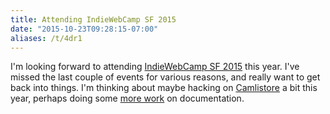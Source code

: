 ```yaml
---
title: Attending IndieWebCamp SF 2015
date: "2015-10-23T09:28:15-07:00"
aliases: /t/4dr1
---
```


I'm looking forward to <data class="p-rsvp" value="yes">attending</data> <a
href="https://kylewm.com/2015/12/indiewebcamp-sf-2015" rel="in-reply-to"
class="u-in-reply-to">IndieWebCamp SF 2015</a> this year.  I've missed the last couple of events for
various reasons, and really want to get back into things.  I'm thinking about maybe hacking on <a
href="https://camlistore.org/">Camlistore</a> a bit this year, perhaps doing some <a
href="https://github.com/camlistore/camlistore/commits?author=willnorris">more work</a> on
documentation.
